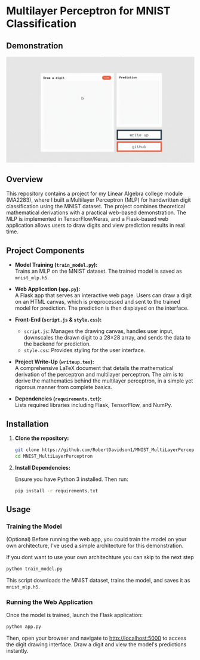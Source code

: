 # Multilayer Perceptron for MNIST Classification

## Demonstration

<div align="center">
    <img src="Showcase.gif" alt="Showcase">
</div>

## Overview

This repository contains a project for my Linear Algebra college module (MA2283), where I built a Multilayer Perceptron (MLP) for handwritten digit classification using the MNIST dataset. The project combines theoretical mathematical derivations with a practical web-based demonstration. The MLP is implemented in TensorFlow/Keras, and a Flask-based web application allows users to draw digits and view prediction results in real time.

## Project Components

- **Model Training (`train_model.py`):**  
  Trains an MLP on the MNIST dataset. The trained model is saved as `mnist_mlp.h5`.

- **Web Application (`app.py`):**  
  A Flask app that serves an interactive web page. Users can draw a digit on an HTML canvas, which is preprocessed and sent to the trained model for prediction. The prediction is then displayed on the interface.

- **Front-End (`script.js` & `style.css`):**

  - `script.js`: Manages the drawing canvas, handles user input, downscales the drawn digit to a 28×28 array, and sends the data to the backend for prediction.
  - `style.css`: Provides styling for the user interface.

- **Project Write-Up (`writeup.tex`):**  
  A comprehensive LaTeX document that details the mathematical derivation of the perceptron and multilayer perceptron. The aim is to derive the mathematics behind the multilayer perceptron, in a simple yet rigorous manner from complete basics.

- **Dependencies (`requirements.txt`):**  
  Lists required libraries including Flask, TensorFlow, and NumPy.

## Installation

1. **Clone the repository:**

   ```bash
   git clone https://github.com/RobertDavidson1/MNIST_MultiLayerPerceptron.git
   cd MNIST_MultiLayerPerceptron
   ```

2. **Install Dependencies:**

   Ensure you have Python 3 installed. Then run:

   ```bash
   pip install -r requirements.txt
   ```

## Usage

### Training the Model

(Optional) Before running the web app, you could train the model on your own architecture, I've used a simple architecture for this demonstration.

If you dont want to use your own architechture you can skip to the next step

```bash
python train_model.py
```

This script downloads the MNIST dataset, trains the model, and saves it as `mnist_mlp.h5`.

### Running the Web Application

Once the model is trained, launch the Flask application:

```bash
python app.py
```

Then, open your browser and navigate to [http://localhost:5000](http://localhost:5000) to access the digit drawing interface. Draw a digit and view the model's predictions instantly.
